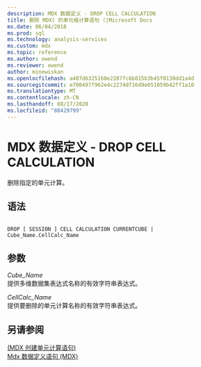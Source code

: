 ```yaml
---
description: MDX 数据定义 - DROP CELL CALCULATION
title: 删除 MDX) 的单元格计算语句 (|Microsoft Docs
ms.date: 06/04/2018
ms.prod: sql
ms.technology: analysis-services
ms.custom: mdx
ms.topic: reference
ms.author: owend
ms.reviewer: owend
author: minewiskan
ms.openlocfilehash: a407d6325168e2287fc6b815b3b45f0130dd1a4d
ms.sourcegitcommit: e700497f962e4c2274df16d9e651059b42ff1a10
ms.translationtype: MT
ms.contentlocale: zh-CN
ms.lasthandoff: 08/17/2020
ms.locfileid: "88429799"
---
```

# <a name="mdx-data-definition---drop-cell-calculation"></a>MDX 数据定义 - DROP CELL CALCULATION


  删除指定的单元计算。  
  
## <a name="syntax"></a>语法  
  
```  
  
DROP [ SESSION ] CELL CALCULATION CURRENTCUBE | Cube_Name.CellCalc_Name  
```  
  
## <a name="arguments"></a>参数  
 *Cube_Name*  
 提供多维数据集表达式名称的有效字符串表达式。  
  
 *CellCalc_Name*  
 提供要删除的单元计算名称的有效字符串表达式。  
  
## <a name="see-also"></a>另请参阅  
 [&#40;MDX 创建单元计算语句&#41;](../mdx/mdx-data-definition-create-cell-calculation.md)   
 [Mdx 数据定义语句 &#40;MDX&#41;](../mdx/mdx-data-definition-statements-mdx.md)  
  
  
